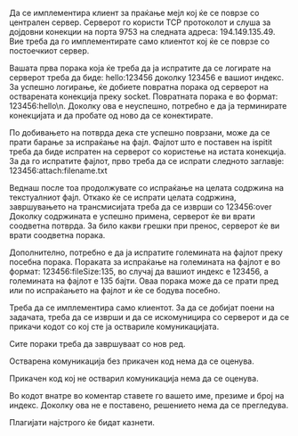 Да се имплементира клиент за праќање мејл кој ќе се поврзе со централен сервер. Серверот го користи TCP протоколот и слуша за дојдовни конекции на порта 9753 на следната адреса: 194.149.135.49. Вие треба да го имплементирате само клиентот кој ќе се поврзе со постоечкиот сервер.

Вашата прва порака која ќе треба да ја испратите да се логирате на серверот треба да биде: hello:123456 доколку 123456 е вашиот индекс. За успешно логирање, ќе добиете повратна порака од серверот на остварената конекција преку socket. Повратната порака е во формат: 123456:hello\n. Доколку ова е неуспешно, потребно е да ја терминирате конекцијата и да пробате од ново да се конектирате.

По добивањето на потврда дека сте успешно поврзани, може да се прати барање за испраќање на фајл. Фајлот што е поставен на ispitit треба да биде испратен на серверот со користење на истата конекција. За да го испратите фајлот, прво треба да се испрати следното заглавје:
123456:attach:filename.txt
</br> 

Веднаш после тоа продолжувате со испраќање на целата содржина на текстуалниот фајл. Откако ќе се испрати целата содржина, завршувањето на трансмисијата треба да се изврши со
123456:over
Доколку содржината е успешно примена, серверот ќе ви врати соодветна потврда. За било какви грешки при пренос, серверот ќе ви врати соодветна порака.

Дополнително, потребно е да ја испратите големината на фајлот преку посебна порака. Пораката за испраќање на големината на фајлот е во формат:
123456:fileSize:135, во случај да вашиот индекс е 123456, а големината на фајлот е 135 бајти. Оваа порака може да се прати пред или по испраќањето на фајлот и ќе се бодува посебно.

Треба да се имплементира само клиентот. За да се добијат поени на задачата, треба да се изврши и да се искомуницира со серверот и да се прикачи кодот со кој сте ја оствариле комуникацијата.

Сите пораки треба да завршуваат со нов ред.

Остварена комуникација без прикачен код нема да се оценува.

Прикачен код кој не остварил комуникација нема да се оценува.

Во кодот внатре во коментар ставете го вашето име, презиме и број на индекс. Доколку ова не е поставено, решението нема да се прегледува.

Плагијати најстрого ќе бидат казнети.
